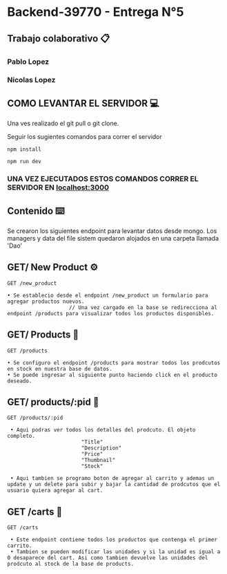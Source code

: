 # Backend-39770 - Entrega N°5

## Trabajo colaborativo 📋
### Pablo Lopez
### Nicolas Lopez 

## COMO LEVANTAR EL SERVIDOR 💻

Una ves realizado el git pull o git clone. 

Seguir los sugientes comandos para correr el servidor

```
npm install

npm run dev

```
### UNA VEZ EJECUTADOS ESTOS COMANDOS CORRER EL SERVIDOR EN  [localhost:3000](localhost:3000) 


## Contenido ⌨️ 

Se crearon los siguientes endpoint para levantar datos desde mongo.
Los managers y data del file sistem quedaron alojados en una carpeta llamada 'Dao'

## GET/ New Product ⚙️

```
GET /new_product 

• Se establecio desde el endpoint /new_product un formulario para agregar productos nuevos.
                    // Una vez cargado en la base se redirecciona al endpoint /products para visualizar todos los productos disponibles.

```

## GET/ Products 📱

```
GET /products     

• Se configuro el endpoint /products para mostrar todos los prodcutos en stock en nuestra base de datos.
• Se puede ingresar al siguiente punto haciendo click en el producto deseado.

```

## GET/ products/:pid 📲

```
GET /products/:pid   

 • Aqui podras ver todos los detalles del prodcuto. El objeto completo.
                        "Title"
                        "Description"
                        "Price"
                        "Thumbnail"
                        "Stock"

 • Aqui tambien se programo boton de agregar al carrito y ademas un update y un delete para subir y bajar la cantidad de prodcutos que el usuario quiera agregar al cart.

```

## GET /carts 🛒

```
GET /carts              

 • Este endpoint contiene todos los productos que contenga el primer carrito.
 • Tambien se pueden modificar las unidades y si la unidad es igual a 0 desaparece del cart. Asi como tambien devuelve las unidades del prodcuto al stock de la base de products.

```